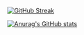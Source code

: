[![GitHub Streak](https://streak-stats.demolab.com/?user=youngtt)](https://git.io/streak-stats)

[![Anurag's GitHub stats](https://github-readme-stats.vercel.app/api?username=youngtt&count_private=true&&hide=stars,prs,contribs)](https://github.com/anuraghazra/github-readme-stats)

<!--
**youngtt/youngtt** is a ✨ _special_ ✨ repository because its `README.md` (this file) appears on your GitHub profile.

Here are some ideas to get you started:

- 🔭 I’m currently working on ...
- 🌱 I’m currently learning ...
- 👯 I’m looking to collaborate on ...
- 🤔 I’m looking for help with ...
- 💬 Ask me about ...
- 📫 How to reach me: ...
- 😄 Pronouns: ...
- ⚡ Fun fact: ...
-->
